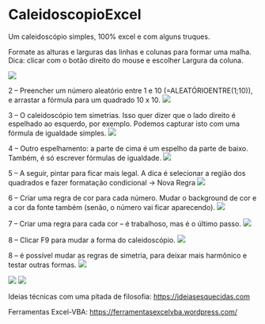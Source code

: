 # CaleidoscopioExcel
Um caleidoscópio simples, 100% excel e com alguns truques.

Formate as alturas e larguras das linhas e colunas para formar uma malha. Dica: clicar com o botão direito do mouse e escolher Largura da coluna.

![](https://ferramentasexcelvba.files.wordpress.com/2019/08/calei01.png)

2 – Preencher um número aleatório entre 1 e 10 (=ALEATÓRIOENTRE(1;10)), e arrastar a fórmula para um quadrado 10 x 10.
![](https://ferramentasexcelvba.files.wordpress.com/2019/08/calei02.png)

3 – O caleidoscópio tem simetrias. Isso quer dizer que o lado direito é espelhado ao esquerdo, por exemplo. Podemos capturar isto com uma fórmula de igualdade simples.
![](https://ferramentasexcelvba.files.wordpress.com/2019/08/calei03.png)


4 – Outro espelhamento: a parte de cima é um espelho da parte de baixo. Também, é só escrever fórmulas de igualdade.
![](https://ferramentasexcelvba.files.wordpress.com/2019/08/calei04.png)


5 – A seguir, pintar para ficar mais legal. A dica é selecionar a região dos quadrados e fazer formatação condicional -> Nova Regra
![](https://ferramentasexcelvba.files.wordpress.com/2019/08/calei05.png)

6 – Criar uma regra de cor para cada número. Mudar o background de cor e a cor da fonte também (senão, o número vai ficar aparecendo).
![](https://ferramentasexcelvba.files.wordpress.com/2019/08/calei06.png)


7 – Criar uma regra para cada cor – é trabalhoso, mas é o último passo.
![](https://ferramentasexcelvba.files.wordpress.com/2019/08/calei07.png)


8 – Clicar F9 para mudar a forma do caleidoscópio.
![](https://ferramentasexcelvba.files.wordpress.com/2019/08/calei08.png)


8 – é possível mudar as regras de simetria, para deixar mais harmônico e testar outras formas.
![](https://ferramentasexcelvba.files.wordpress.com/2019/08/calei09.png)

![](https://ferramentasexcelvba.files.wordpress.com/2019/08/calei10.png)
![](https://ferramentasexcelvba.files.wordpress.com/2019/08/calei11.png)

Ideias técnicas com uma pitada de filosofia: https://ideiasesquecidas.com

Ferramentas Excel-VBA: https://ferramentasexcelvba.wordpress.com/
